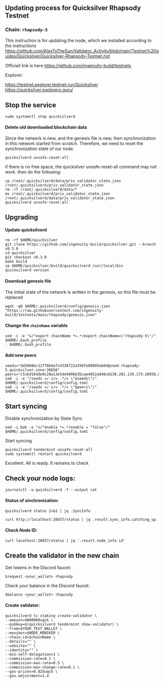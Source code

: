 ## Updating process for Quicksilver Rhapsody Testnet
### Chain: `rhapsody-5`
This instruction is for updating the node, which we installed according to the instructions https://github.com/AlexToTheSun/Validator_Activity/blob/main/Testnet%20guides/Quicksilver/Quicksilver-Rhapsody-Testnet.md

Officiall link is here https://github.com/ingenuity-build/testnets

Explorer:

https://testnet.explorer.testnet.run/Quicksilver
https://quicksilver.explorers.guru/

## Stop the service
```
sudo systemctl stop quicksilverd
```
#### Delete old downloaded blockchain data
Since the network is new, and the genesis file is new, then synchronization in this network
  started from scratch. Therefore, we need to reset the synchronization state of our node.
```
quicksilverd unsafe-reset-all
```
if there is no free space, the quicksilver unsafe-reset-all command may not work. then do the following:
```
cp /root/.quicksilverd/data/priv_validator_state.json /root/.quicksilverd/priv_validator_state.json
rm -rf /root/.quicksilverd/data/*
mv /root/.quicksilverd/priv_validator_state.json /root/.quicksilverd/data/priv_validator_state.json
quicksilverd unsafe-reset-all
```
## Upgrading
#### Update quicksilverd
```
rm -rf $HOME/quicksilver
git clone https://github.com/ingenuity-build/quicksilver.git --branch v0.3.0
cd quicksilver
git checkout v0.3.0
make build
cp $HOME/quicksilver/build/quicksilverd /usr/local/bin
quicksilverd version
```
#### Download genesis file
The initial state of the network is written in the genesis, so this file must be replaced
```
wget -qO $HOME/.quicksilverd/config/genesis.json "https://raw.githubusercontent.com/ingenuity-build/testnets/main/rhapsody/genesis.json"
```
#### Change the `chainName` variable
```
sed -i -e "s/^export chainName *=.*/export chainName=\"rhapsody-5\"/" $HOME/.bash_profile
. $HOME/.bash_profile
```
#### Add new peers
```
seeds="dd3460ec11f78b4a7c4336f22a356fe00805ab64@seed.rhapsody-5.quicksilver.zone:26656"
peers="c5cbd164de9c20a13e54e949b63bcae4052a948c@138.201.139.175:20956,9428068507466b542cbf378d59b77746c1d19a34@157.90.35.151:26657,4e7a6d8a3c8eeaad4be4898d8ec3af1cef92e28d@93.186.200.248:26656,eaeb462547cf76c3588e458120097b51db732b14@194.163.155.84:26656,51af5b6b4b0f5b2b53df98ec1b029743973f08aa@75.119.145.20:26656,9a9ed14d71a88354b0383419432ecce70e8cd2b3@161.97.152.215:26656,43bca26cb1b2e7474a8ffa560f210494023d5de4@135.181.140.225:26657"
sed -i -e "/seeds =/ s/= .*/= \"$seeds\"/"  $HOME/.quicksilverd/config/config.toml
sed -i -e "/seeds =/ s/= .*/= \"$peers\"/"  $HOME/.quicksilverd/config/config.toml

```
## Start syncing
Disable synchronization by State Sync
```
sed -i.bak -e "s/^enable *=.*/enable = "false"/" $HOME/.quicksilverd/config/config.toml
```
Start syncing
```
quicksilverd tendermint unsafe-reset-all
sudo systemctl restart quicksilverd
```
Excellent. All is ready. It remains to check
## Check your node logs:
```
journalctl -u quicksilverd -f --output cat
```
#### Status of sinchronization:
```
quicksilverd status 2>&1 | jq .SyncInfo

curl http://localhost:26657/status | jq .result.sync_info.catching_up
```
#### Check Node ID:
```
curl localhost:26657/status | jq '.result.node_info.id'
```
## Create the validator in the new chain
Get tokens in the Discord faucet:
```
$request <your_wallet> rhapsody
```
Check your balance in the Discord faucet:
```
$balance <your_wallet> rhapsody
```
#### Create validator:
```
quicksilverd tx staking create-validator \
--amount=4800000uqck \
--pubkey=$(quicksilverd tendermint show-validator) \
--from=$YOUR_TEST_WALLET \
--moniker=$NODE_MONIKER \
--chain-id=$chainName \
--details="" \
--website="" \
--identity="" \
--min-self-delegation=1 \
--commission-rate=0.1 \
--commission-max-rate=0.5 \
--commission-max-change-rate=0.1 \
--gas-prices=0.025uqck \
--gas-adjustment=1.4
```
